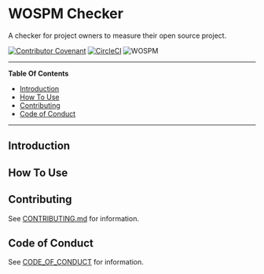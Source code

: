 # WOSPM Checker

A checker for project owners to measure their open source project.

[![Contributor Covenant](https://img.shields.io/badge/Contributor%20Covenant-v1.4%20adopted-ff69b4.svg)](CONTRIBUTING.md) [![CircleCI](https://circleci.com/gh/WOSPM/checker.svg?style=svg)](https://circleci.com/gh/WOSPM/checker) ![WOSPM](https://img.shields.io/badge/WOSPM-Welcoming-green)

---

<!-- START doctoc generated TOC please keep comment here to allow auto update -->
<!-- DON'T EDIT THIS SECTION, INSTEAD RE-RUN doctoc TO UPDATE -->
**Table Of Contents**

- [Introduction](#introduction)
- [How To Use](#how-to-use)
- [Contributing](#contributing)
- [Code of Conduct](#code-of-conduct)

<!-- END doctoc generated TOC please keep comment here to allow auto update -->

--- 

## Introduction

## How To Use


## Contributing
See [CONTRIBUTING.md](CONTRIBUTING.md) for information.


## Code of Conduct
See [CODE_OF_CONDUCT](CODE_OF_CONDUCT) for information.
